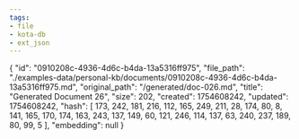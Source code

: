 ```yaml
---
tags:
- file
- kota-db
- ext_json
---
```

{
  "id": "0910208c-4936-4d6c-b4da-13a5316ff975",
  "file_path": "./examples-data/personal-kb/documents/0910208c-4936-4d6c-b4da-13a5316ff975.md",
  "original_path": "/generated/doc-026.md",
  "title": "Generated Document 26",
  "size": 202,
  "created": 1754608242,
  "updated": 1754608242,
  "hash": [
    173,
    242,
    181,
    216,
    112,
    165,
    249,
    211,
    28,
    174,
    80,
    8,
    141,
    165,
    170,
    174,
    163,
    243,
    137,
    149,
    60,
    121,
    246,
    114,
    137,
    63,
    240,
    237,
    189,
    80,
    99,
    5
  ],
  "embedding": null
}
